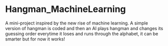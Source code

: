 # Hangman_MachineLearning
A mini-project inspired by the new rise of machine learning. A simple version of hangman is coded and then an AI plays hangman and changes its guessing order everytime it loses and runs through the alphabet, it can be smarter but for now it works!
